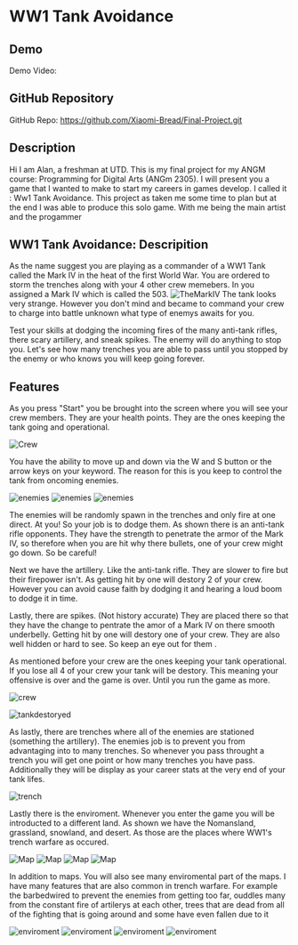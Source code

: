 # WW1 Tank Avoidance

## Demo
Demo Video: <URL>

## GitHub Repository
GitHub Repo: https://github.com/Xiaomi-Bread/Final-Project.git

## Description
Hi I am Alan, a freshman at UTD. This is my final project for my ANGM course: Programming for Digital Arts (ANGm 2305). I will present you a game that I wanted to make to start my careers in games develop. I called it : Ww1 Tank Avoidance. This project as taken me some time to plan but at the end I was able to produce this solo game. With me being the main artist and the progammer

## WW1 Tank Avoidance: Descripition 
As the name suggest you are playing as a commander of a WW1 Tank called the Mark IV in the heat of the first World War. You are ordered to storm the trenches along with your 4 other crew memebers. In you assigned a Mark IV which is called the 503.
![TheMarkIV](WW1Tank.png)
The tank looks very strange. However you don't mind and became to command your crew to charge into battle unknown what type of enemys awaits for you. 

Test your skills at dodging the incoming fires of the many anti-tank rifles, there scary artillery, and sneak spikes. The enemy will do anything to stop you. Let's see how many trenches you are able to pass until you stopped by the enemy or who knows you will keep going forever.

## Features
As you press "Start" you be brought into the screen where you will see your crew members. They are your health points. They are the ones keeping the tank going and operational. 

![Crew](heart.png)

You have the ability to move up and down via the W and S button or the arrow keys on your keyword. The reason for this is you keep to control the tank from oncoming enemies. 

![enemies](WW1Shooter.png)
![enemies](artillery.png)
![enemies](spike.png)

The enemies will be randomly spawn in the trenches and only fire at one direct. At you! So your job is to dodge them. As shown there is an anti-tank rifle opponents. They have the strength to penetrate the armor of the Mark IV, so therefore when you are hit why there bullets, one of your crew might go down. So be careful! 

Next we have the artillery. Like the anti-tank rifle. They are slower to fire but their firepower isn't. As getting hit by one will destory 2 of your crew. However you can avoid cause faith by dodging it and hearing a loud boom to dodge it in time. 

Lastly, there are spikes. (Not history accurate) They are placed there so that they have the change to pentrate the amor of a Mark IV on there smooth underbelly. Getting hit by one will destory one of your crew. They are also well hidden or hard to see. So keep an eye out for them .

As mentioned before your crew are the ones keeping your tank operational. If you lose all 4 of your crew your tank will be destory. This meaning your offensive is over and the game is over. Until you run the game as more. 

![crew](heart-damaged.png)

![tankdestoryed](Tank-Exit.png)

As lastly, there are trenches where all of the enemies are stationed (something the artillery). The enemies job is to prevent you from advantaging into to many trenches. So whenever you pass throught a trench you will get one point or how many trenches you have pass. Additionally they will be display as your career stats at the very end of your tank lifes. 

![trench](trenches.png)

Lastly there is the enviroment. Whenever you enter the game you will be introducted to a different land. As shown we have the Nomansland, grassland, snowland, and desert. As those are the places where WW1's trench warfare as occured. 

![Map](Nomansland.png)
![Map](Grassland.png)
![Map](Snowland.png)
![Map](Desertland.png)

In addition to maps. You will also see many enviromental part of the maps. I have many features that are also common  in trench warfare. For example the barbedwired to prevent the enemies from getting too far, ouddles many from the constant fire of artilerys at each other, trees that are dead from all of the fighting that is going around and some have even fallen due to it 

![enviroment](barbed_wires.png)
![enviroment](puddle.png)
![enviroment](dead-trees.png)
![enviroment](dead-trunks.png)